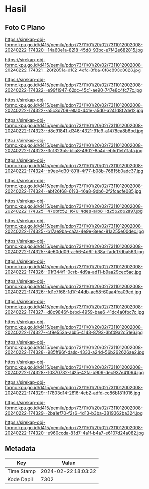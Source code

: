 # Hasil

## Foto C Plano

https://sirekap-obj-formc.kpu.go.id/d415/pemilu/pdpr/73/11/01/20/02/7311012002008-20240222-174320--14a60e1a-8218-45d8-93bc-e7f42e682815.jpg

https://sirekap-obj-formc.kpu.go.id/d415/pemilu/pdpr/73/11/01/20/02/7311012002008-20240222-174321--26f2851a-d182-4efc-8fba-0f6e893c3026.jpg

https://sirekap-obj-formc.kpu.go.id/d415/pemilu/pdpr/73/11/01/20/02/7311012002008-20240222-174322--e99f1947-62dc-45c1-ae90-747e8c4fc77c.jpg

https://sirekap-obj-formc.kpu.go.id/d415/pemilu/pdpr/73/11/01/20/02/7311012002008-20240222-174322--a5c3d709-e0a0-441e-a5d0-a241d8f2de12.jpg

https://sirekap-obj-formc.kpu.go.id/d415/pemilu/pdpr/73/11/01/20/02/7311012002008-20240222-174323--d8c91841-d346-4321-91c9-a1478ca8b8bd.jpg

https://sirekap-obj-formc.kpu.go.id/d415/pemilu/pdpr/73/11/01/20/02/7311012002008-20240222-174323--3c1323b5-bba8-4902-8a4d-eb5d1eb11afa.jpg

https://sirekap-obj-formc.kpu.go.id/d415/pemilu/pdpr/73/11/01/20/02/7311012002008-20240222-174324--b9ee4d30-801f-4f77-b08b-76815b0adc37.jpg

https://sirekap-obj-formc.kpu.go.id/d415/pemilu/pdpr/73/11/01/20/02/7311012002008-20240222-174324--abf26f68-6193-46a8-9db6-2f2fcacfe085.jpg

https://sirekap-obj-formc.kpu.go.id/d415/pemilu/pdpr/73/11/01/20/02/7311012002008-20240222-174325--476bfc52-1670-4de8-a1b8-1d2562d62a97.jpg

https://sirekap-obj-formc.kpu.go.id/d415/pemilu/pdpr/73/11/01/20/02/7311012002008-20240222-174325--b17ae9ba-ca2a-4e9e-8eec-81a255e00dec.jpg

https://sirekap-obj-formc.kpu.go.id/d415/pemilu/pdpr/73/11/01/20/02/7311012002008-20240222-174325--4e60dd09-ae56-4d6f-b38a-fadc17dba563.jpg

https://sirekap-obj-formc.kpu.go.id/d415/pemilu/pdpr/73/11/01/20/02/7311012002008-20240222-174326--01f344f1-0ceb-4d9a-ad11-b9aa29cec5ac.jpg

https://sirekap-obj-formc.kpu.go.id/d415/pemilu/pdpr/73/11/01/20/02/7311012002008-20240222-174326--fd1c7f68-1d17-44db-ac58-60aa4fca09cd.jpg

https://sirekap-obj-formc.kpu.go.id/d415/pemilu/pdpr/73/11/01/20/02/7311012002008-20240222-174327--d8c9846f-bebd-4959-bae6-41dc4a0fbc7c.jpg

https://sirekap-obj-formc.kpu.go.id/d415/pemilu/pdpr/73/11/01/20/02/7311012002008-20240222-174327--cf9e553a-abb5-4143-8793-3bf49a2c51e6.jpg

https://sirekap-obj-formc.kpu.go.id/d415/pemilu/pdpr/73/11/01/20/02/7311012002008-20240222-174328--985ff96f-dadc-4333-a24d-56b262626ae2.jpg

https://sirekap-obj-formc.kpu.go.id/d415/pemilu/pdpr/73/11/01/20/02/7311012002008-20240222-174328--10370732-1425-42fa-b909-dec937e41064.jpg

https://sirekap-obj-formc.kpu.go.id/d415/pemilu/pdpr/73/11/01/20/02/7311012002008-20240222-174329--17803d14-2816-4eb2-adfd-cc86b181f016.jpg

https://sirekap-obj-formc.kpu.go.id/d415/pemilu/pdpr/73/11/01/20/02/7311012002008-20240222-174329--2ba1ef70-f2a6-4d13-b3ba-3819362ba324.jpg

https://sirekap-obj-formc.kpu.go.id/d415/pemilu/pdpr/73/11/01/20/02/7311012002008-20240222-174320--e960ccda-83d7-4a1f-b4a7-e6107d24a082.jpg


## Metadata

| Key        | Value               |
| ---------- | ------------------- |
| Time Stamp | 2024-02-22 18:03:32 |
| Kode Dapil | 7302                |



